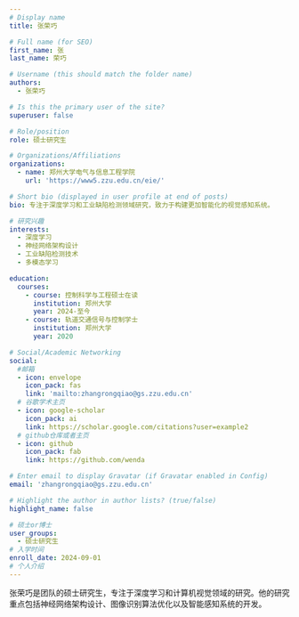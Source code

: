 ```yaml
---
# Display name
title: 张荣巧

# Full name (for SEO)
first_name: 张
last_name: 荣巧

# Username (this should match the folder name)
authors:
  - 张荣巧

# Is this the primary user of the site?
superuser: false

# Role/position
role: 硕士研究生

# Organizations/Affiliations
organizations:
  - name: 郑州大学电气与信息工程学院
    url: 'https://www5.zzu.edu.cn/eie/'

# Short bio (displayed in user profile at end of posts)
bio: 专注于深度学习和工业缺陷检测领域研究，致力于构建更加智能化的视觉感知系统。

# 研究兴趣
interests:
  - 深度学习
  - 神经网络架构设计
  - 工业缺陷检测技术
  - 多模态学习

education:
  courses:
    - course: 控制科学与工程硕士在读
      institution: 郑州大学
      year: 2024-至今
    - course: 轨道交通信号与控制学士
      institution: 郑州大学
      year: 2020

# Social/Academic Networking
social:
  #邮箱
  - icon: envelope
    icon_pack: fas
    link: 'mailto:zhangrongqiao@gs.zzu.edu.cn'
  # 谷歌学术主页
  - icon: google-scholar
    icon_pack: ai
    link: https://scholar.google.com/citations?user=example2
  # github仓库或者主页
  - icon: github
    icon_pack: fab
    link: https://github.com/wenda

# Enter email to display Gravatar (if Gravatar enabled in Config)
email: 'zhangrongqiao@gs.zzu.edu.cn'

# Highlight the author in author lists? (true/false)
highlight_name: false

# 硕士or博士
user_groups:
  - 硕士研究生
# 入学时间
enroll_date: 2024-09-01
# 个人介绍
---
```

张荣巧是团队的硕士研究生，专注于深度学习和计算机视觉领域的研究。他的研究重点包括神经网络架构设计、图像识别算法优化以及智能感知系统的开发。
